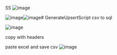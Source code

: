 SS
![image](https://github.com/user-attachments/assets/59d0b5d3-830c-4b29-abf0-3dd950624e5e)



![image](https://github.com/user-attachments/assets/441df1f7-f43f-4d45-bce4-e56a64d04024)![image](https://github.com/user-attachments/assets/14cb6132-f916-486f-8bd0-43e40f51e8ba)# GenerateUpsertScript
csv to sql


![image](https://github.com/user-attachments/assets/753c7147-e3f4-471f-aee5-d17e609a71f0)

copy with headers 

paste excel and save csv
![image](https://github.com/user-attachments/assets/4aa9c920-2bc3-4728-acca-b6832af34a05)
 
